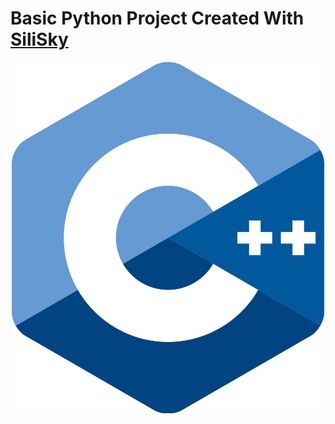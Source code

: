 # Basic Python Project Created With [SiliSky](https://www.silisky.com/)
<div align='center'>
<img src="./readmeAssets/c++.png" width='500px'>
</div>